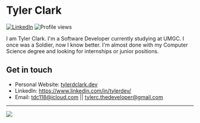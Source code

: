 <!--
**Tylerdclark/Tylerdclark** is a ✨ _special_ ✨ repository because its `README.md` (this file) appears on your GitHub profile.

Here are some ideas to get you started:

- 🔭 I’m currently working on ...
- 🌱 I’m currently learning ...
- 👯 I’m looking to collaborate on ...
- 🤔 I’m looking for help with ...
- 💬 Ask me about ...
- 📫 How to reach me: ...
- 😄 Pronouns: ...
- ⚡ Fun fact: ...
-->
# Tyler Clark

[![LinkedIn](https://img.shields.io/badge/LinkedIn-blue?style=flat&logo=linkedin&labelColor=blue)](https://www.linkedin.com/in/tylerdev/)
![Profile views](https://visitor-badge.glitch.me/badge?page_id=Tylerdclark.Tylerdclark)

I am Tyler Clark. I'm a Software Developer currently studying at UMGC. I once was a Soldier, now I know better. I'm almost done with my Computer Science degree and looking for internships or junior positions.

## Get in touch
- Personal Website: [tylerdclark.dev](https://www.tylerdclark.dev)
- LinkedIn: https://www.linkedin.com/in/tylerdev/
- Email: tdc118@icloud.com || tylerc.thedeveloper@gmail.com
-----

<!-- <a href="https://github.com/anuraghazra/github-readme-stats">
  <img align="center" src="https://github-readme-stats.vercel.app/api/wakatime?username=Tyler_the_Developer&theme=dark&layout=compact" />
</a> -->

<a href="https://github.com/anuraghazra/github-readme-stats">
  <img align="center" src="https://github-readme-stats.vercel.app/api/top-langs/?username=Tylerdclark&theme=synthwave&layout=compact" />
</a>

